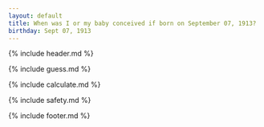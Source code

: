 ```yaml
---
layout: default
title: When was I or my baby conceived if born on September 07, 1913?
birthday: Sept 07, 1913
---
```


{% include header.md %}

{% include guess.md %}

{% include calculate.md %}

{% include safety.md %}

{% include footer.md %}



